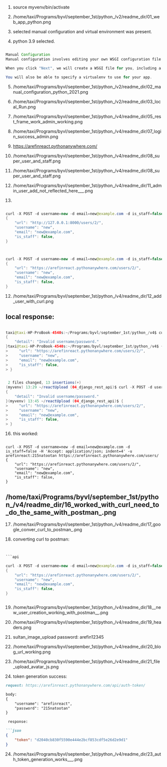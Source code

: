 

1. source myvenv/bin/activate

2. /home/taxi/Programs/byvl/september_1st/python_/v2/readme_dir/01_web_app_python.png

3. selected manual configuration and virtual environment was present.
4. python 3.9 selected.


```java

Manual Configuration
Manual configuration involves editing your own WSGI configuration file in /var/www/. Usually this imports a WSGI-compatible application which you've stored elsewhere

When you click "Next", we will create a WSGI file for you, including a simple "Hello World" app which you can use to get started, as well as some comments on how to use other frameworks.

You will also be able to specify a virtualenv to use for your app.
```

5. /home/taxi/Programs/byvl/september_1st/python_/v2/readme_dir/02_manual_configuration_python_2021.png

6. /home/taxi/Programs/byvl/september_1st/python_/v2/readme_dir/03_local_Run.png

7. /home/taxi/Programs/byvl/september_1st/python_/v4/readme_dir/05_rest_frame_work_admin_working.png
8. /home/taxi/Programs/byvl/september_1st/python_/v4/readme_dir/07_login_success_admin.png

9. https://arefinreact.pythonanywhere.com/


10. /home/taxi/Programs/byvl/september_1st/python_/v4/readme_dir/08_super_user_and_staff.png

11. /home/taxi/Programs/byvl/september_1st/python_/v4/readme_dir/08_super_user_and_staff.png

12. /home/taxi/Programs/byvl/september_1st/python_/v4/readme_dir/11_admin_user_add_not_reflected_here___.png

13. 

```java

curl -X POST -d username=new -d email=new@example.com -d is_staff=false -H 'Accept: application/json; indent=4' -u admin:password http://127.0.0.1:8000/users/
{
    "url": "http://127.0.0.1:8000/users/2/",
    "username": "new",
    "email": "new@example.com",
    "is_staff": false,
}



```


```java

curl -X POST -d username=new -d email=new@example.com -d is_staff=false -H 'Accept: application/json; indent=4' -u arefinreact:215natootan https://arefinreact.pythonanywhere.com/users/
{
    "url": "https://arefinreact.pythonanywhere.com/users/2/",
    "username": "new",
    "email": "new@example.com",
    "is_staff": false,
}
```

12. /home/taxi/Programs/byvl/september_1st/python_/v4/readme_dir/12_add_user_with_curl.png



## local response:

```java 

taxi@taxi-HP-ProBook-4540s:~/Programs/byvl/september_1st/python_/v4$ curl -X POST -d username=new -d email=new@example.com -d is_staff=false -H 'Accept: application/json; indent=4' -u admin:password https://arefinreact.pythonanywhere.com/users/
{
    "detail": "Invalid username/password."
}taxi@taxi-HP-ProBook-4540s:~/Programs/byvl/september_1st/python_/v4$ {
>     "url": "https://arefinreact.pythonanywhere.com/users/2/",
>     "username": "new",
>     "email": "new@example.com",
>     "is_staff": false,
> }

```

```java

 2 files changed, 13 insertions(+)
(myvenv) 13:29 ~/reactUpload (04_django_rest_api)$ curl -X POST -d username=new -d email=new@example.com -d is_staff=false -H 'Accept: application/json; indent=4' -u admin:password https://arefinreact.pythonanywhere.com/users/
{
    "detail": "Invalid username/password."
}(myvenv) 13:45 ~/reactUpload (04_django_rest_api)$ {
>     "url": "https://arefinreact.pythonanywhere.com/users/2/",
>     "username": "new",
>     "email": "new@example.com",
>     "is_staff": false,
> }


```


16. this worked:

```api

curl -X POST -d username=new -d email=new@example.com -d is_staff=false -H 'Accept: application/json; indent=4' -u arefinreact:215natootan https://arefinreact.pythonanywhere.com/users/
{
    "url": "https://arefinreact.pythonanywhere.com/users/2/",
    "username": "new",
    "email": "new@example.com",
    "is_staff": false,
}
```

## /home/taxi/Programs/byvl/september_1st/python_/v4/readme_dir/16_worked_with_curl_need_to_do_the_same_with_postman_.png

17. /home/taxi/Programs/byvl/september_1st/python_/v4/readme_dir/17_google_conver_curl_to_postman_.png

18. converting curl to postman:
```java 


```api

curl -X POST -d username=new -d email=new@example.com -d is_staff=false -H 'Accept: application/json; indent=4' -u arefinreact:215natootan https://arefinreact.pythonanywhere.com/users/
{
    "url": "https://arefinreact.pythonanywhere.com/users/2/",
    "username": "new",
    "email": "new@example.com",
    "is_staff": false,
}
```

```api

```


19. /home/taxi/Programs/byvl/september_1st/python_/v4/readme_dir/18__new_user_creation_working_with_postman__.png
20. /home/taxi/Programs/byvl/september_1st/python_/v4/readme_dir/19_headers.png

21. sultan_image_upload
password: arefin12345
    


22. /home/taxi/Programs/byvl/september_1st/python_/v4/readme_dir/20_blog_url_working.png

21. /home/taxi/Programs/byvl/september_1st/python_/v4/readme_dir/21_file_upload_avatar_js.png




23. token generation success:

```md
request: https://arefinreact.pythonanywhere.com/api/auth-token/

body: 
{
    "username": "arefinreact",
    "password": "215natootan"
}

 response:

```json
{
    "token": "d2040cb830f5590e444e2bcf853cdf5e26d2e9d1"
}
```
24. /home/taxi/Programs/byvl/september_1st/python_/v4/readme_dir/23_auth_token_generation_works___.png





